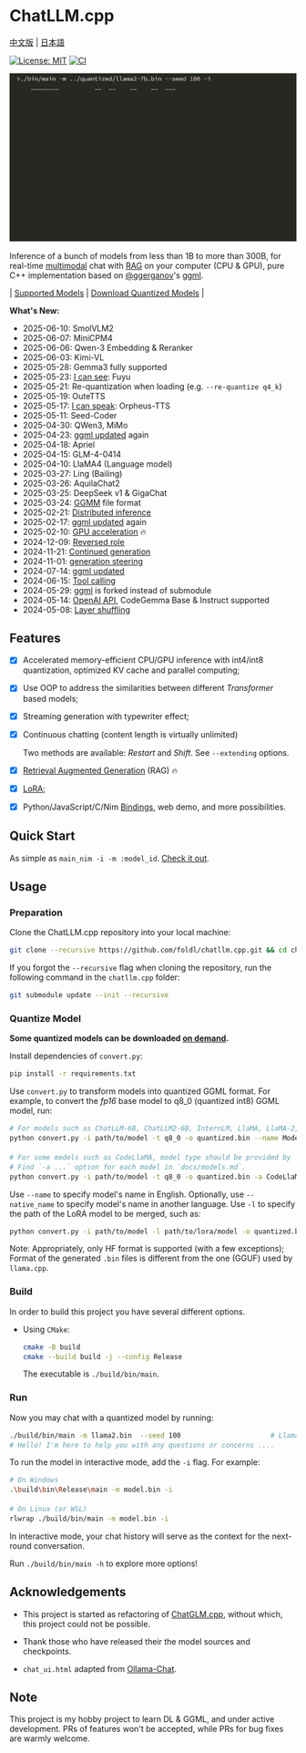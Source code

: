 # ChatLLM.cpp

[中文版](README_zh.md) | [日本語](README_ja.md)

[![License: MIT](https://img.shields.io/badge/license-MIT-blue)](LICENSE) [![CI](https://github.com/foldl/chatllm.cpp/actions/workflows/build.yml/badge.svg)](https://github.com/foldl/chatllm.cpp/actions/workflows/build.yml)

![](./docs/demo.gif)

Inference of a bunch of models from less than 1B to more than 300B, for real-time [multimodal](./docs/multimodal.md) chat with [RAG](./docs/rag.md) on your computer (CPU & GPU),
pure C++ implementation based on [@ggerganov](https://github.com/ggerganov)'s [ggml](https://github.com/ggerganov/ggml).

| [Supported Models](./docs/models.md) | [Download Quantized Models](./docs/quick_start.md#download-quantized-models) |

**What's New:**

* 2025-06-10: SmolVLM2
* 2025-06-07: MiniCPM4
* 2025-06-06: Qwen-3 Embedding & Reranker
* 2025-06-03: Kimi-VL
* 2025-05-28: Gemma3 fully supported
* 2025-05-23: [I can see](./docs/multimodal.md): Fuyu
* 2025-05-21: Re-quantization when loading (e.g. `--re-quantize q4_k`)
* 2025-05-19: OuteTTS
* 2025-05-17: [I can speak](./docs/multimodal.md): Orpheus-TTS
* 2025-05-11: Seed-Coder
* 2025-04-30: QWen3, MiMo
* 2025-04-23: [ggml updated](https://github.com/ggml-org/llama.cpp/tree/658987cfc9d752dca7758987390d5fb1a7a0a54a) again
* 2025-04-18: Apriel
* 2025-04-15: GLM-4-0414
* 2025-04-10: LlaMA4 (Language model)
* 2025-03-27: Ling (Bailing)
* 2025-03-26: AquilaChat2
* 2025-03-25: DeepSeek v1 & GigaChat
* 2025-03-24: [GGMM](./docs/ggmm.md) file format
* 2025-02-21: [Distributed inference](./docs/rpc.md)
* 2025-02-17: [ggml updated](https://github.com/ggml-org/llama.cpp/tree/0f2bbe656473177538956d22b6842bcaa0449fab) again
* 2025-02-10: [GPU acceleration](./docs/gpu.md) 🔥
* 2024-12-09: [Reversed role](./docs/fun.md#reversed-role)
* 2024-11-21: [Continued generation](./docs/fun.md#continued-generation)
* 2024-11-01: [generation steering](./docs/fun.md#generation-steering)
* 2024-07-14: [ggml updated](https://github.com/ggerganov/ggml/tree/3e7e5e26f90fecf4f7c2808df7d94454630b219c)
* 2024-06-15: [Tool calling](./docs/tool_calling.md)
* 2024-05-29: [ggml](https://github.com/ggerganov/ggml) is forked instead of submodule
* 2024-05-14: [OpenAI API](./docs/binding.md#openai-compatible-api), CodeGemma Base & Instruct supported
* 2024-05-08: [Layer shuffling](./docs/fun.md#layer-shuffling)

## Features

* [x] Accelerated memory-efficient CPU/GPU inference with int4/int8 quantization, optimized KV cache and parallel computing;
* [x] Use OOP to address the similarities between different _Transformer_ based models;
* [x] Streaming generation with typewriter effect;
* [x] Continuous chatting (content length is virtually unlimited)

    Two methods are available: _Restart_ and _Shift_. See `--extending` options.

* [x] [Retrieval Augmented Generation](./docs/rag.md) (RAG) 🔥

* [x] [LoRA](./docs/models.md#lora-models);
* [x] Python/JavaScript/C/Nim [Bindings](./docs/binding.md), web demo, and more possibilities.

## Quick Start

As simple as `main_nim -i -m :model_id`. [Check it out](./docs/quick_start.md).

## Usage

### Preparation

Clone the ChatLLM.cpp repository into your local machine:

```sh
git clone --recursive https://github.com/foldl/chatllm.cpp.git && cd chatllm.cpp
```

If you forgot the `--recursive` flag when cloning the repository, run the following command in the `chatllm.cpp` folder:

```sh
git submodule update --init --recursive
```

### Quantize Model

**Some quantized models can be downloaded [on demand](./docs/quick_start.md#download-quantized-models).**

Install dependencies of `convert.py`:

```sh
pip install -r requirements.txt
```

Use `convert.py` to transform models into quantized GGML format. For example, to convert the _fp16_ base model to q8_0 (quantized int8) GGML model, run:

```sh
# For models such as ChatLLM-6B, ChatLLM2-6B, InternLM, LlaMA, LlaMA-2, Baichuan-2, etc
python convert.py -i path/to/model -t q8_0 -o quantized.bin --name ModelName

# For some models such as CodeLlaMA, model type should be provided by `-a`
# Find `-a ...` option for each model in `docs/models.md`.
python convert.py -i path/to/model -t q8_0 -o quantized.bin -a CodeLlaMA --name ModelName
```

Use `--name` to specify model's name in English. Optionally, use `--native_name` to specify model's name in another language.
Use `-l` to specify the path of the LoRA model to be merged, such as:

```sh
python convert.py -i path/to/model -l path/to/lora/model -o quantized.bin --name ModelName
```

Note: Appropriately, only HF format is supported (with a few exceptions); Format of the generated `.bin` files is different from the one (GGUF) used by `llama.cpp`.

### Build

In order to build this project you have several different options.

- Using `CMake`:

  ```sh
  cmake -B build
  cmake --build build -j --config Release
  ```

  The executable is `./build/bin/main`.

### Run

Now you may chat with a quantized model by running:

```sh
./build/bin/main -m llama2.bin  --seed 100                      # Llama-2-Chat-7B
# Hello! I'm here to help you with any questions or concerns ....
```

To run the model in interactive mode, add the `-i` flag. For example:

```sh
# On Windows
.\build\bin\Release\main -m model.bin -i

# On Linux (or WSL)
rlwrap ./build/bin/main -m model.bin -i
```

In interactive mode, your chat history will serve as the context for the next-round conversation.

Run `./build/bin/main -h` to explore more options!

## Acknowledgements

* This project is started as refactoring of [ChatGLM.cpp](https://github.com/li-plus/chatglm.cpp), without which, this project could not be possible.

* Thank those who have released their the model sources and checkpoints.

* `chat_ui.html` adapted from [Ollama-Chat](https://github.com/Oft3r/Ollama-Chat).

## Note

This project is my hobby project to learn DL & GGML, and under active development. PRs of features won't
be accepted, while PRs for bug fixes are warmly welcome.
